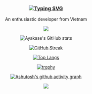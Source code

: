 <h3 align="center">

[![Typing SVG](https://readme-typing-svg.demolab.com/?lines=Hi+there+-+こんにちは+👋+I+am+An&vCenter=true)](https://git.io/typing-svg)

</h3>
<p align="center">An enthusiastic developer from Vietnam</p>
<div align="center">

![](https://komarev.com/ghpvc/?username=ayakase&color=blue&style=for-the-badge)

![Ayakase's GitHub stats](https://github-readme-stats.vercel.app/api?username=ayakase&show_icons=true&theme=tokyonight)

[![GitHub Streak](https://streak-stats.demolab.com?user=ayakase&theme=tokyonight&card_width=467)](https://git.io/streak-stats)

[![Top Langs](https://github-readme-stats.vercel.app/api/top-langs/?username=ayakase&layout=compact&langs_count=20&theme=tokyonight&card_width=467)](https://github.com/anuraghazra/github-readme-stats)

[![trophy](https://github-profile-trophy.vercel.app/?username=ayakase&theme=discord&title=MultiLanguage,Commits,Repositories,Stars,Experience,Followers,PullRequest,Issues)](https://github.com/ryo-ma/github-profile-trophy)

[![Ashutosh's github activity graph](https://github-readme-activity-graph.vercel.app/graph?username=ayakase&theme=github-compact&line=628edb)](https://github.com/ayakase/github-readme-activity-graph)

![](https://svgshare.com/i/11VY.svg)

</div>
